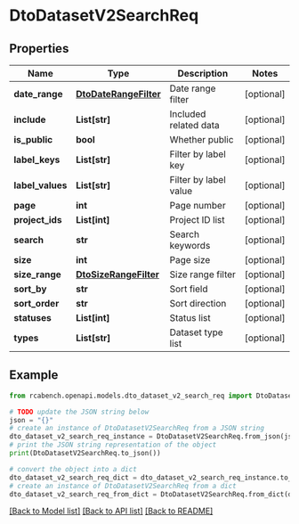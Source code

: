 # DtoDatasetV2SearchReq


## Properties

Name | Type | Description | Notes
------------ | ------------- | ------------- | -------------
**date_range** | [**DtoDateRangeFilter**](DtoDateRangeFilter.md) | Date range filter | [optional] 
**include** | **List[str]** | Included related data | [optional] 
**is_public** | **bool** | Whether public | [optional] 
**label_keys** | **List[str]** | Filter by label key | [optional] 
**label_values** | **List[str]** | Filter by label value | [optional] 
**page** | **int** | Page number | [optional] 
**project_ids** | **List[int]** | Project ID list | [optional] 
**search** | **str** | Search keywords | [optional] 
**size** | **int** | Page size | [optional] 
**size_range** | [**DtoSizeRangeFilter**](DtoSizeRangeFilter.md) | Size range filter | [optional] 
**sort_by** | **str** | Sort field | [optional] 
**sort_order** | **str** | Sort direction | [optional] 
**statuses** | **List[int]** | Status list | [optional] 
**types** | **List[str]** | Dataset type list | [optional] 

## Example

```python
from rcabench.openapi.models.dto_dataset_v2_search_req import DtoDatasetV2SearchReq

# TODO update the JSON string below
json = "{}"
# create an instance of DtoDatasetV2SearchReq from a JSON string
dto_dataset_v2_search_req_instance = DtoDatasetV2SearchReq.from_json(json)
# print the JSON string representation of the object
print(DtoDatasetV2SearchReq.to_json())

# convert the object into a dict
dto_dataset_v2_search_req_dict = dto_dataset_v2_search_req_instance.to_dict()
# create an instance of DtoDatasetV2SearchReq from a dict
dto_dataset_v2_search_req_from_dict = DtoDatasetV2SearchReq.from_dict(dto_dataset_v2_search_req_dict)
```
[[Back to Model list]](../README.md#documentation-for-models) [[Back to API list]](../README.md#documentation-for-api-endpoints) [[Back to README]](../README.md)


